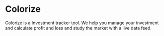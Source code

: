 # Colorize
Colorize is a Investment tracker tool.  We help you manage your investment and calculate profit and loss and study the market with a live data feed. 
